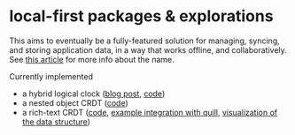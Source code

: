 # local-first packages & explorations

This aims to eventually be a fully-featured solution for managing, syncing, and storing application data, in a way that works offline, and collaboratively. See [this article](https://www.inkandswitch.com/local-first.html) for more info about the name.

Currently implemented
- a hybrid logical clock ([blog post](https://jaredforsyth.com/posts/hybrid-logical-clocks/), [code](https://github.com/jaredly/local-first/tree/master/packages/hybrid-logical-clock))
- a nested object CRDT ([code](https://github.com/jaredly/local-first/tree/master/packages/nested-object-crdt))
- a rich-text CRDT ([code](https://github.com/jaredly/local-first/tree/master/packages/text-crdt), [example integration with quill](https://github.com/jaredly/local-first/tree/master/examples/quill-crdt), [visualization of the data structure](https://github.com/jaredly/local-first/tree/master/examples/visualize))